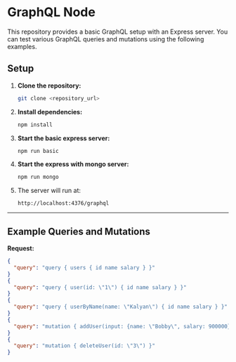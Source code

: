 # GraphQL Node

This repository provides a basic GraphQL setup with an Express server. You can test various GraphQL queries and mutations using the following examples.

## Setup

1. **Clone the repository:**
    ```bash
    git clone <repository_url>
    ```

2. **Install dependencies:**
    ```bash
    npm install
    ```

3. **Start the basic express server:**
    ```bash
    npm run basic
    ```
3. **Start the express with mongo server:**
    ```bash
    npm run mongo
    ```

4. The server will run at:
    ```
    http://localhost:4376/graphql
    ```

---

## Example Queries and Mutations


**Request:**
```json
{
  "query": "query { users { id name salary } }"
}
{
  "query": "query { user(id: \"1\") { id name salary } }"
}
{
  "query": "query { userByName(name: \"Kalyan\") { id name salary } }"
}
{
  "query": "mutation { addUser(input: {name: \"Bobby\", salary: 900000}) { id name salary } }"
}
{
  "query": "mutation { deleteUser(id: \"3\") }"
}
